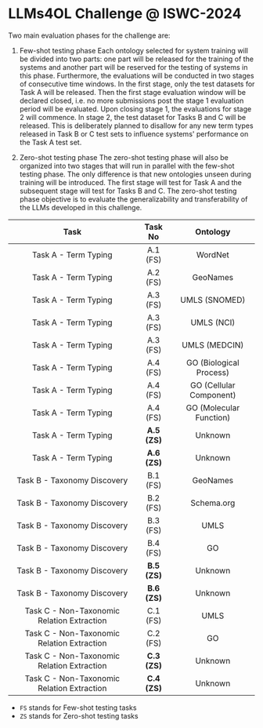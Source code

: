 # LLMs4OL Challenge @ ISWC-2024


Two main evaluation phases for the challenge are:


1. Few-shot testing phase 
Each ontology selected for system training will be divided into two parts: one part will be released for the training of the systems and another part will be reserved for the testing of systems in this phase. Furthermore, the evaluations will be conducted in two stages of consecutive time windows. In the first stage, only the test datasets for Task A will be released. Then the first stage evaluation window will be declared closed, i.e. no more submissions post the stage 1 evaluation period will be evaluated. Upon closing stage 1, the evaluations for stage 2 will commence. In stage 2, the test dataset for Tasks B and C will be released. This is deliberately planned to disallow for any new term types released in Task B or C test sets to influence systems' performance on the Task A test set.


2. Zero-shot testing phase
The zero-shot testing phase will also be organized into two stages that will run in parallel with the few-shot testing phase. The only difference is that new ontologies unseen during training will be introduced. The first stage will test for Task A and the subsequent stage will test for Tasks B and C. The zero-shot testing phase objective is to evaluate the generalizability and transferability of the LLMs developed in this challenge.   


|                    Task                    |   Task No    |        Ontology         |
|:------------------------------------------:|:------------:|:-----------------------:|
|            Task A - Term Typing            |   A.1 (FS)   |         WordNet         |
|            Task A - Term Typing            |   A.2 (FS)   |        GeoNames         |
|            Task A - Term Typing            |   A.3 (FS)   |      UMLS (SNOMED)      |
|            Task A - Term Typing            |   A.3 (FS)   |       UMLS (NCI)        |
|            Task A - Term Typing            |   A.3 (FS)   |      UMLS (MEDCIN)      |
|            Task A - Term Typing            |   A.4 (FS)   | GO (Biological Process) |
|            Task A - Term Typing            |   A.4 (FS)   | GO (Cellular Component) |
|            Task A - Term Typing            |   A.4 (FS)   | GO (Molecular Function) |
|            Task A - Term Typing            | **A.5 (ZS)** |         Unknown         |
|            Task A - Term Typing            | **A.6 (ZS)** |         Unknown         |
|        Task B - Taxonomy Discovery         |   B.1 (FS)   |        GeoNames         |
|        Task B - Taxonomy Discovery         |   B.2 (FS)   |       Schema.org        |
|        Task B - Taxonomy Discovery         |   B.3 (FS)   |          UMLS           |
|        Task B - Taxonomy Discovery         |   B.4 (FS)   |           GO            |
|        Task B - Taxonomy Discovery         | **B.5 (ZS)** |         Unknown         |
|        Task B - Taxonomy Discovery         | **B.6 (ZS)** |         Unknown         |
| Task C - Non-Taxonomic Relation Extraction |   C.1 (FS)   |          UMLS           |
| Task C - Non-Taxonomic Relation Extraction |   C.2 (FS)   |           GO            |
| Task C - Non-Taxonomic Relation Extraction | **C.3 (ZS)** |         Unknown         |
| Task C - Non-Taxonomic Relation Extraction | **C.4 (ZS)** |         Unknown         |

* `FS` stands for Few-shot testing tasks
* `ZS` stands for Zero-shot testing tasks

